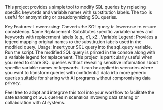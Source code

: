 This project provides a simple tool to modify SQL queries by replacing specific keywords and variable names with substitution labels. The tool is useful for anonymizing or pseudonymizing SQL queries.

Key Features:
Lowercasing: Converts the SQL query to lowercase to ensure consistency.
Name Replacement: Substitutes specific variable names and keywords with replacement labels (e.g., x1, x2).
Variable Legend: Provides a legend mapping original names to the substitution labels used in the modified query.
Usage:
Insert your SQL query into the sql_query variable.
Run the script.
The modified SQL query is printed in the console along with a variable legend for replacement.
This project is particularly useful when you need to share SQL queries without revealing sensitive information about specific variable names or keywords. It can be applied in scenarios where you want to transform queries with confidential data into more generic queries suitable for sharing with AI programs without compromising data privacy.

Feel free to adapt and integrate this tool into your workflow to facilitate the safe handling of SQL queries in scenarios involving data sharing or collaboration with AI systems.
